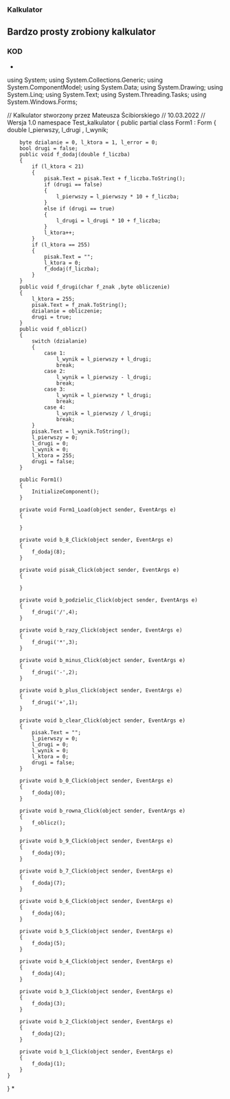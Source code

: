 ### Kalkulator
## Bardzo prosty zrobiony kalkulator

### **KOD**

*
using System;
using System.Collections.Generic;
using System.ComponentModel;
using System.Data;
using System.Drawing;
using System.Linq;
using System.Text;
using System.Threading.Tasks;
using System.Windows.Forms;

// Kalkulator stworzony przez Mateusza Ścibiorskiego
// 10.03.2022
// Wersja 1.0
namespace Test_kalkulator
{
    public partial class Form1 : Form
    {
        double l_pierwszy, l_drugi , l_wynik;

        byte dzialanie = 0, l_ktora = 1, l_error = 0;
        bool drugi = false;
        public void f_dodaj(double f_liczba)
        {
            if (l_ktora < 21)
            {
                pisak.Text = pisak.Text + f_liczba.ToString();
                if (drugi == false)
                {
                    l_pierwszy = l_pierwszy * 10 + f_liczba;
                }
                else if (drugi == true)
                {
                    l_drugi = l_drugi * 10 + f_liczba;
                }
                l_ktora++;
            }
            if (l_ktora == 255)
            {
                pisak.Text = "";
                l_ktora = 0;
                f_dodaj(f_liczba);
            }
        }
        public void f_drugi(char f_znak ,byte obliczenie)
        {
            l_ktora = 255;
            pisak.Text = f_znak.ToString();
            dzialanie = obliczenie;
            drugi = true;
        }
        public void f_oblicz()
        {
            switch (dzialanie)
            {
                case 1:
                    l_wynik = l_pierwszy + l_drugi;
                    break;
                case 2:
                    l_wynik = l_pierwszy - l_drugi;
                    break;
                case 3:
                    l_wynik = l_pierwszy * l_drugi;
                    break;
                case 4:
                    l_wynik = l_pierwszy / l_drugi;
                    break;
            }
            pisak.Text = l_wynik.ToString();
            l_pierwszy = 0;
            l_drugi = 0;
            l_wynik = 0;
            l_ktora = 255;
            drugi = false;
        }

        public Form1()
        {
            InitializeComponent();
        }

        private void Form1_Load(object sender, EventArgs e)
        {

        }

        private void b_8_Click(object sender, EventArgs e)
        {
            f_dodaj(8);
        }

        private void pisak_Click(object sender, EventArgs e)
        {

        }

        private void b_podzielic_Click(object sender, EventArgs e)
        {
            f_drugi('/',4);
        }

        private void b_razy_Click(object sender, EventArgs e)
        {
            f_drugi('*',3);
        }

        private void b_minus_Click(object sender, EventArgs e)
        {
            f_drugi('-',2);
        }

        private void b_plus_Click(object sender, EventArgs e)
        {
            f_drugi('+',1);
        }

        private void b_clear_Click(object sender, EventArgs e)
        {
            pisak.Text = "";
            l_pierwszy = 0;
            l_drugi = 0;
            l_wynik = 0;
            l_ktora = 0;
            drugi = false;
        }

        private void b_0_Click(object sender, EventArgs e)
        {
            f_dodaj(0);
        }

        private void b_rowna_Click(object sender, EventArgs e)
        {
            f_oblicz();
        }

        private void b_9_Click(object sender, EventArgs e)
        {
            f_dodaj(9);
        }

        private void b_7_Click(object sender, EventArgs e)
        {
            f_dodaj(7);
        }

        private void b_6_Click(object sender, EventArgs e)
        {
            f_dodaj(6);
        }

        private void b_5_Click(object sender, EventArgs e)
        {
            f_dodaj(5);
        }

        private void b_4_Click(object sender, EventArgs e)
        {
            f_dodaj(4);
        }

        private void b_3_Click(object sender, EventArgs e)
        {
            f_dodaj(3);
        }

        private void b_2_Click(object sender, EventArgs e)
        {
            f_dodaj(2);
        }

        private void b_1_Click(object sender, EventArgs e)
        {
            f_dodaj(1);
        }
    }
}
*
